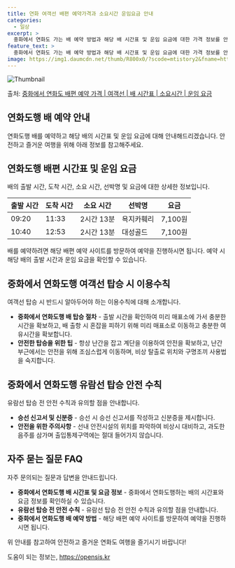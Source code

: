 ```yaml
---
title: 연화 여객선 배편 예약가격과 소요시간 운임요금 안내
categories:
  - 일상
excerpt: >
  중화에서 연화도 가는 배 예약 방법과 해당 배 시간표 및 운임 요금에 대한 가격 정보를 안내 드리겠습니다. 안전하고 재밋는 연화도행 여행을 위해 아래 정보 참고하시기 바랍니다. 연화도행 배편 예약하기 👈 클릭중화에서 연화도행 배 시간표출발 시간도착 시간소요 시간선박명요금09:2011:332시간 13분욕지카훼리7,100원10:4012:532시간 13분대성골드7,100원연화도행 배편 예약하기 👈 클릭중화에서 연화도행 여객선 탑승 시 이용수칙중화에서 연화도행하는 여객선에 탑승할 때 반드시 알아두어야 할 이용수칙을 소개합니다. 중화에서 연화도행 배 탑승 절차중화에서 연화도행 배 출항시간을 확인하여 미리 매표소에 가서 충분한 시간을 확보합니다.선박 출항 시 혼잡을 피하기 위해 미리 매표소로 이동하고 충분한 여유시..
feature_text: >
  중화에서 연화도 가는 배 예약 방법과 해당 배 시간표 및 운임 요금에 대한 가격 정보를 안내 드리겠습니다. 안전하고 재밋는 연화도행 여행을 위해 아래 정보 참고하시기 바랍니다. 연화도행 배편 예약하기 👈 클릭중화에서 연화도행 배 시간표출발 시간도착 시간소요 시간선박명요금09:2011:332시간 13분욕지카훼리7,100원10:4012:532시간 13분대성골드7,100원연화도행 배편 예약하기 👈 클릭중화에서 연화도행 여객선 탑승 시 이용수칙중화에서 연화도행하는 여객선에 탑승할 때 반드시 알아두어야 할 이용수칙을 소개합니다. 중화에서 연화도행 배 탑승 절차중화에서 연화도행 배 출항시간을 확인하여 미리 매표소에 가서 충분한 시간을 확보합니다.선박 출항 시 혼잡을 피하기 위해 미리 매표소로 이동하고 충분한 여유시..
image: https://img1.daumcdn.net/thumb/R800x0/?scode=mtistory2&fname=https%3A%2F%2Fblog.kakaocdn.net%2Fdn%2FvKVpx%2FbtsHCQm8npU%2FvQes0lpuHdmgrxckLJ0fg1%2Fimg.webp
---
```


![Thumbnail](https://img1.daumcdn.net/thumb/R800x0/?scode=mtistory2&fname=https%3A%2F%2Fblog.kakaocdn.net%2Fdn%2FvKVpx%2FbtsHCQm8npU%2FvQes0lpuHdmgrxckLJ0fg1%2Fimg.webp)

<p>출처: <a href="https://opensis.kr/entry/%EC%A4%91%ED%99%94%EC%97%90%EC%84%9C-%EC%97%B0%ED%99%94%EB%8F%84-%EB%B0%B0%ED%8E%B8-%EC%98%88%EC%95%BD-%EA%B0%80%EA%B2%A9-%EC%97%AC%EA%B0%9D%EC%84%A0-%EB%B0%B0-%EC%8B%9C%EA%B0%84%ED%91%9C-%EC%86%8C%EC%9A%94%EC%8B%9C%EA%B0%84-%EC%9A%B4%EC%9E%84-%EC%9A%94%EA%B8%88" rel="dofollow">중화에서 연화도 배편 예약 가격 | 여객선 | 배 시간표 | 소요시간 | 운임 요금</a> </p>

## 연화도행 배 예약 안내

연화도행 배를 예약하고 해당 배의 시간표 및 운임 요금에 대해 안내해드리겠습니다. 안전하고 즐거운 여행을 위해 아래 정보를 참고해주세요.

## 연화도행 배편 시간표 및 운임 요금

배의 출발 시간, 도착 시간, 소요 시간, 선박명 및 요금에 대한 상세한 정보입니다.

**출발 시간** | **도착 시간** | **소요 시간** | **선박명** | **요금**  
---|---|---|---|---  
09:20 | 11:33 | 2시간 13분 | 욕지카훼리 | 7,100원  
10:40 | 12:53 | 2시간 13분 | 대성골드 | 7,100원  
  
배를 예약하려면 해당 배편 예약 사이트를 방문하여 예약을 진행하시면 됩니다. 예약 시 해당 배의 출발 시간과 운임 요금을 확인할 수
있습니다.

## 중화에서 연화도행 여객선 탑승 시 이용수칙

여객선 탑승 시 반드시 알아두어야 하는 이용수칙에 대해 소개합니다.

  * **중화에서 연화도행 배 탑승 절차** \- 출발 시간을 확인하여 미리 매표소에 가서 충분한 시간을 확보하고, 배 출항 시 혼잡을 피하기 위해 미리 매표소로 이동하고 충분한 여유시간을 확보합니다.
  * **안전한 탑승을 위한 팁** \- 항상 난간을 잡고 계단을 이용하여 안전을 확보하고, 난간 부근에서는 안전을 위해 조심스럽게 이동하며, 비상 탈출로 위치와 구명조끼 사용법을 숙지합니다.

## 중화에서 연화도행 유람선 탑승 안전 수칙

유람선 탑승 전 안전 수칙과 유의할 점을 안내합니다.

  * **승선 신고서 및 신분증** \- 승선 시 승선 신고서를 작성하고 신분증을 제시합니다.
  * **안전을 위한 주의사항** \- 선내 안전시설의 위치를 파악하여 비상시 대비하고, 과도한 음주를 삼가며 출입통제구역에는 절대 들어가지 않습니다.

## 자주 묻는 질문 FAQ

자주 문의되는 질문과 답변을 안내드립니다.

  * **중화에서 연화도행 배 시간표 및 요금 정보** \- 중화에서 연화도행하는 배의 시간표와 요금 정보를 확인하실 수 있습니다.
  * **유람선 탑승 전 안전 수칙** \- 유람선 탑승 전 안전 수칙과 유의할 점을 안내합니다.
  * **중화에서 연화도행 배 예약 방법** \- 해당 배편 예약 사이트를 방문하여 예약을 진행하시면 됩니다.

위 안내를 참고하여 안전하고 즐거운 연화도 여행을 즐기시기 바랍니다!



 

도움이 되는 정보는, <a href="https://opensis.kr" rel="dofollow">https://opensis.kr</a>


